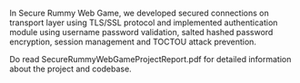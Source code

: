In Secure Rummy Web Game, we developed secured connections on transport layer using TLS/SSL protocol and implemented authentication module using username password validation, salted hashed password encryption, session management and TOCTOU attack prevention.

Do read SecureRummyWebGameProjectReport.pdf for detailed information about the project and codebase.

